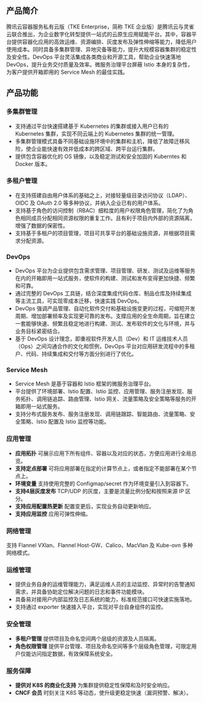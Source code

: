 ## 产品简介

腾讯云容器服务私有云版（TKE Enterprise，简称 TKE 企业版）是腾讯云与灵雀云联合推出，为企业数字化转型提供一站式的云原生应用赋能平台。其中，容器平台提供容器化应用的高效运维、资源编排、灰度发布及弹性伸缩等能力，降低用户使用成本。同时具备多集群管理、异地灾备等能力，提升大规模容器集群的稳定性及安全性。DevOps 平台灵活集成各类商业和开源工具，帮助企业快速落地 DevOps，提升业务交付质量及效率。微服务治理平台屏蔽 Istio 本身的复杂性，为客户提供开箱即用的 Service Mesh 的最佳实践。



## 产品功能

### 多集群管理

- 支持通过平台快速搭建基于 Kubernetes 的集群或接入用户已有的 Kubernetes 集群，实现不同云端上的 Kubernetes 集群的统一管理。
- 多集群管理模式具备不同基础设施环境中的集群和主机，降低了故障迁移风险，使企业能快速有效并低成本的跨区域、跨平台运行集群。
- 提供包含容器优化的 OS 镜像，以及稳定测试和安全加固的 Kuberntes 和 Docker 版本。

### 多租户管理
- 在支持搭建自由用户体系的基础之上，对接轻量级目录访问协议（LDAP）、OIDC 及 OAuth 2.0 等多种协议，并纳入企业已有的用户体系。
- 支持基于角色的访问控制（RBAC）细粒度的用户权限角色管理，简化了为角色相同成员分配相同资源权限的重复工作。且有利于项目内外部的资源隔离，增强了数据的保密性。
- 支持基于多租户的项目管理，项目可共享平台的基础设施资源，并根据项目需求分配资源。

### DevOps

- DevOps 平台为企业提供包含需求管理、项目管理、研发、测试及运维等服务在内的开箱即用一站式服务，使软件的构建、测试和发布变得更加快捷、频繁和可靠。
- 通过完整的 DevOps 工具链，结合深度集成代码仓库、制品仓库及持续集成等主流工具，可实现零成本迁移，快速实践 DevOps。
- DevOps 强调产品管理、自动化软件交付和基础设施变更的过程，可缩短开发周期、增加部署频率及实现更可靠的发布。支撑应用的全生命周期，旨在建立一套能够快速、频繁且稳定地进行构建、测试、发布软件的文化与环境，并与业务目标紧密结合。
- 基于 DevOps 设计理念，即重视软件开发人员（Dev）和 IT 运维技术人员（Ops）之间沟通合作的文化和惯例，DevOps 平台对应用研发流程中的多租户、代码、持续集成和交付等方面分别进行了优化。

### Service Mesh
- Service Mesh 是基于容器和 Istio 框架的微服务治理平台。
- 平台提供了环境部署、Istio 配置、Istio 监控、应用管理、服务注册发现、服务拓扑、调用链追踪、路由管理、Istio 网关、流量策略及安全策略等服务的开箱即用一站式服务。
- 支持分布式服务发布、服务注册发现、调用链跟踪、智能路由、流量策略、安全策略、Istio 配置及 Istio 监控等功能。

### 应用管理
- **应用拓扑**
可展示应用下所有组件、容器以及对应的状态，方便应用进行全局总览。
- **支持定点部署**
可将应用部署在指定的计算节点上，或者指定不能部署在某个节点上。
- **环境变量**
支持使用完整的 Configmap/secret 作为环境变量引入到容器下。
- **支持4层灰度发布**
TCP/UDP 的灰度，主要是流量比例分配和按照来源 IP 区分。
- **支持应用配置热更新**
配置变更后，实现业务自动更新响应。
- **支持应用监控**
应用可弹性伸缩。

### 网络管理
支持 Flannel VXlan、Flannel Host-GW、Calico、MacVlan 及 Kube-ovn 多种网络模式。

### 运维管理
- 提供业务自身的运维管理能力，满足运维人员的主动监控、异常时的告警通知需求，并具备协助定位解决问题的日志和事件功能模块。
- 具备易对接用户内部监控及日志系统的能力，标准规范接口可快速实施落地。
- 支持通过 exporter 快速接入平台，实现对平台自身组件的监控。

### 安全管理
- **多租户管理**
提供项目及命名空间两个层级的资源及人员隔离。
- **角色权限管理**
提供平台管理、项目及命名空间等多个层级角色管理，可限定用户仅能访问指定数据，有效保障系统安全。

### 服务保障
- **提供对 K8S 的商业化支持**
为集群提供稳定性保障和及时安全响应。
- **CNCF 会员**
时刻关注 K8S 等动态，使升级更稳定快速（漏洞预警、解决）。
